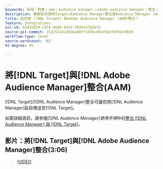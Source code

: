 ```yaml
---
keywords: 區段；對象；aam；audience manager；adobe audience manager；整合；整合
description: 瞭解如何使用Target/Audience Manager整合將Audience Manager (AAM)區段傳送至Adobe Target。
title: 如何將 [!DNL Target] 與Adobe Audience Manager (AAM)整合？
feature: Integrations
exl-id: 6dd93d39-c4f6-4048-9433-76ddc6763bfd
source-git-commit: 152257a52d836a88ffcd76cd9af5b3fbfbdc0839
workflow-type: tm+mt
source-wordcount: '62'
ht-degree: 0%

---
```


# 將[!DNL Target]與[!DNL Adobe Audience Manager]整合(AAM)

[!DNL Target]/[!DNL Audience Manager]整合可讓您將[!DNL Audience Manager]區段傳送至[!DNL Target]。

如需詳細資訊，請參閱&#x200B;*[!DNL Audience Manager]使用手冊*&#x200B;中的[整合 [!DNL Audience Manager] 與 [!DNL Target]](https://experienceleague.adobe.com/docs/audience-manager/user-guide/implementation-integration-guides/integration-other-solutions/aam-target-integration.html?lang=zh-Hant)。

## 影片：將[!DNL Target]與[!DNL Adobe Audience Manager]整合(3:06)

>[!VIDEO](https://video.tv.adobe.com/v/35151)

